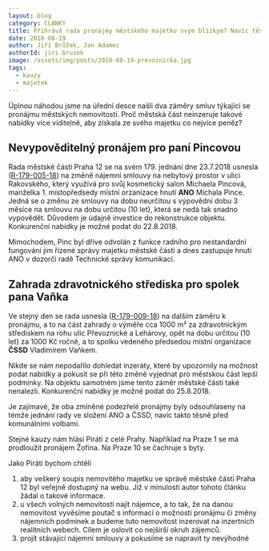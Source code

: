 ```yaml
---
layout: blog
category: CLANKY
title: Přihrává rada pronájmy městského majetku svým blízkým? Navíc těsně před volbami...
date: 2018-08-19
author: Jiří Brůžek, Jan Adamec
authorId: jiri.bruzek
image: /assets/img/posts/2018-08-19-prevoznicka.jpg
tags:
  - kauzy
  - majetek
---
```


Úplnou náhodou jsme na úřední desce našli dva záměry smluv týkající se pronájmu městských nemovitostí. Proč městská část neinzeruje takové nabídky více viditelně, aby získala ze svého majetku co nejvíce peněz?

## Nevypověditelný pronájem pro paní Pincovou

Rada městské části Praha 12 se na svém 179. jednání dne 23.7.2018 usnesla ([R-179-005-18](http://www.praha12.cz/assets/File.ashx?id_org=80112&id_dokumenty=63929)) na změně nájemní smlouvy na nebytový prostor v ulici Rakovského, který využívá pro svůj kosmetický salon Michaela Pincová, manželka 1. místopředsedy místní orzanizace hnutí **ANO** Michala Pince. Jedná se o změnu ze smlouvy na dobu neurčitou s výpovědní dobu 3 měsíce na smlouvu na dobu určitou (10 let), která se nedá tak snadno vypovědět. Důvodem je údajně investice do rekonstrukce objektu. Konkurenční nabídky je možné podat do 22.8.2018.

Mimochodem, Pinc byl dříve odvolán z funkce radního pro nestandardní fungování jím řízené správy majetku městské části a dnes zastupuje hnutí ANO v dozorčí radě Technické správy komunikací.

## Zahrada zdravotnického střediska pro spolek pana Vaňka

Ve stejný den se rada usnesla ([R-179-009-18](http://www.praha12.cz/assets/File.ashx?id_org=80112&id_dokumenty=63933)) na dalším záměru k pronájmu, a to na část zahrady o výměře cca 1000 m² za zdravotnickým střediskem na rohu ulic Převoznické a Lehárovy, opět na dobu určitou (10 let) za 1000 Kč ročně, a to spolku vedeného předsedou místní organizace **ČSSD** Vladimírem Vaňkem.

Nikde se nám nepodařilo dohledat inzeráty, které by upozornily na možnost podat nabídky a pokusit se při této změně vyjednat pro městskou část lepší podmínky. Na objektu samotném jsme tento záměr městské části také nenalezli. Konkurenční nabídky je možné podat do 25.8.2018.

Je zajímavé, že oba zmíněné podezřelé pronájmy byly odsouhlaseny na témže jednání rady ve složení ANO a ČSSD, navíc takto těsně před komunálními volbami.

Stejné kauzy nám hlásí Piráti z celé Prahy. Například na Praze 1 se má prodloužit pronájem Žofína. Na Praze 10 se čachruje s byty.

Jako Piráti bychom chtěli
1. aby veškerý soupis nemovitého majetku ve správě městské části Praha 12 byl veřejně dostupný na webu. Již v minulosti autor tohoto článku žádal o takové informace.
1. u všech volných nemovitostí najít nájemce, a to tak, že na danou nemovitost vyvěsíme poutač s informací o možnosti pronájmu či změny nájemních podmínek a budeme tuto nemovitost inzerovat na inzertních realitních webech. Cílem je oslovit co nejširší okruh zájemců.
1. projít stávající nájemní smlouvy a pokusíme se napravit ty nevýhodné
